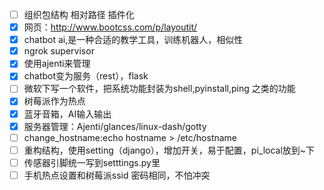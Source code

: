 - [ ] 组织包结构 相对路径 插件化
- [x] 网页：http://www.bootcss.com/p/layoutit/
- [x] chatbot ai,是一种合适的教学工具，训练机器人，相似性
- [x] ngrok supervisor
- [x] 使用ajenti来管理
- [x] chatbot变为服务（rest），flask
- [ ] 微软下写一个软件，把系统功能封装为shell,pyinstall,ping 之类的功能
- [x] 树莓派作为热点
- [x] 蓝牙音箱，AI输入输出
- [x] 服务器管理：Ajenti/glances/linux-dash/gotty
- [ ] change_hostname:echo hostname > /etc/hostname
- [ ] 重构结构，使用setting（django），增加开关，易于配置，pi_local放到~下
- [ ] 传感器引脚统一写到setttings.py里
- [ ] 手机热点设置和树莓派ssid 密码相同，不怕冲突
